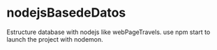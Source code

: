 # nodejsBasedeDatos
Estructure database with nodejs like webPageTravels.
use npm start to launch the project with nodemon.
